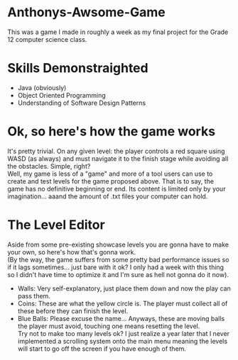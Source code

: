# Anthonys-Awsome-Game
This was a game I made in roughly a week as my final project for the Grade 12 computer science class.

# Skills Demonstraighted 
- Java (obviously)
- Object Oriented Programming
- Understanding of Software Design Patterns

# Ok, so here's how the game works
It's pretty trivial. On any given level: the player controls a red square using WASD (as always) and must navigate it to the finish stage while avoiding all the obstacles. Simple, right? <br />
Well, my game is less of a "game" and more of a tool users can use to create and test levels for the game proposed above. That is to say, the game has no definitive beginning or end. Its content is limited only by your imagination... aaand the amount of .txt files your computer can hold.

# The Level Editor
Aside from some pre-existing showcase levels you are gonna have to make your own, so here's how that's gonna work. <br />(By the way, the game suffers from some pretty bad performance issues so if it lags sometimes... just bare with it ok? I only had a week with this thing so I didn't have time to optimize it and I'm sure as hell not gonna do it now). <br />
- Walls: Very self-explanatory, just place them down and now the play can pass them.
- Coins: These are what the yellow circle is. The player must collect all of these before they can finish the level.
- Blue Balls: Please excuse the name... Anyways, these are moving balls the player must avoid, touching one means resetting the level. <br />
Try not to make too many levels ok? I just realize a year later that I never implemented a scrolling system onto the main menu meaning the levels will start to go off the screen if you have enough of them.


